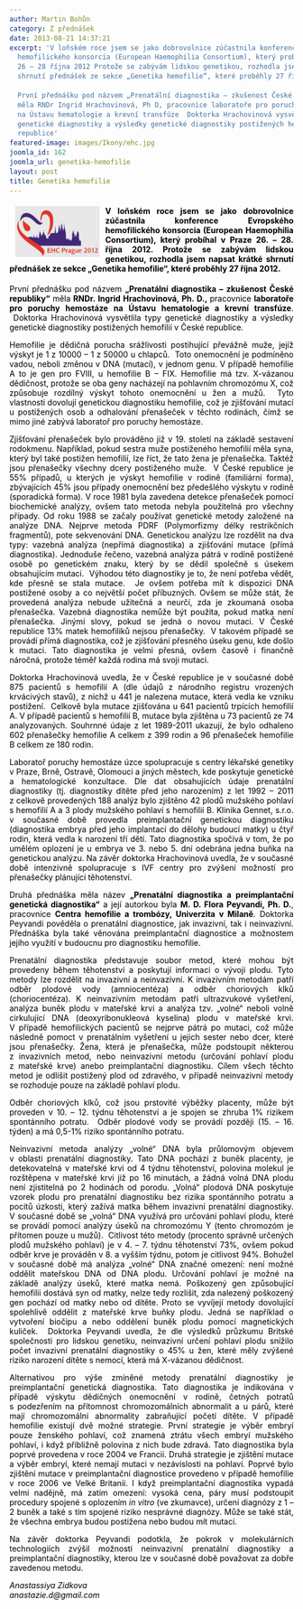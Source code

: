 ```yaml
---
author: Martin Bohůn
category: Z přednášek
date: 2013-08-21 14:37:21
excerpt: 'V loňském roce jsem se jako dobrovolnice zúčastnila konference Evropského
  hemofilického konsorcia (European Haemophilia Consortium), který probíhal v Praze
  26 – 28 října 2012 Protože se zabývám lidskou genetikou, rozhodla jsem napsat krátké
  shrnutí přednášek ze sekce „Genetika hemofilie“, které proběhly 27 října 2012

  První přednášku pod názvem „Prenatální diagnostika – zkušenost České republiky“
  měla RNDr Ingrid Hrachovinová, Ph D, pracovnice laboratoře pro poruchy hemostáze
  na Ústavu hematologie a krevní transfúze  Doktorka Hrachovinová vysvětlila typy
  genetické diagnostiky a výsledky genetické diagnostiky postižených hemofilií v České
  republice'
featured-image: images/Ikony/ehc.jpg
joomla_id: 162
joomla_url: genetika-hemofilie
layout: post
title: Genetika hemofilie
---
```


<h4 style="text-align: justify;"><span style="color: #000000;"><img src="images/Ikony/ehc.jpg" border="0" width="150" height="90" style="float: left; margin-left: 10px; margin-right: 10px;" />V loňském roce jsem se jako dobrovolnice zúčastnila konference Evropského hemofilického konsorcia (European Haemophilia Consortium), který probíhal v Praze 26. – 28. října 2012. Protože se zabývám lidskou genetikou, rozhodla jsem napsat krátké shrnutí přednášek ze sekce „Genetika hemofilie“, které proběhly 27 října 2012.</span></h4>
<p style="text-align: justify;"><span style="color: #000000;">První přednášku pod názvem <strong>„Prenatální diagnostika – zkušenost České republiky“ </strong>měla<strong> RNDr. Ingrid Hrachovinová, Ph. D., </strong>pracovnice<strong> laboratoře pro poruchy hemostáze na Ústavu hematologie a krevní transfúze</strong>.  Doktorka Hrachovinová vysvětlila typy genetické diagnostiky a výsledky genetické diagnostiky postižených hemofilií v České republice.</span></p>

<p style="text-align: justify;"><span style="color: #000000;">Hemofilie je dědičná porucha srážlivosti postihující převážně muže, jejíž výskyt je 1 z 10000 – 1 z 50000 u chlapců.  Toto onemocnění je podmíněno vadou, neboli změnou v DNA (mutací), v jednom genu. V případě hemofilie A to je gen pro FVIII, u hemofilie B – FIX. Hemofilie má tzv. X-vázanou dědičnost, protože se oba geny nacházejí na pohlavním chromozómu X, což způsobuje rozdílný výskyt tohoto onemocnění u žen a mužů.  Tyto vlastnosti dovolují genetickou diagnostiku hemofilie, což je zjišťování mutací u postižených osob a odhalování přenašeček v těchto rodinách, čímž se mimo jiné zabývá laboratoř pro poruchy hemostáze. </span></p>
<p style="text-align: justify;"><span style="color: #000000;">Zjišťování přenašeček bylo prováděno již v 19. století na základě sestavení rodokmenu. Například, pokud sestra muže postiženého hemofilií měla syna, který byl také postižen hemofilií, lze říct, že tato žena je přenašečka. Taktéž jsou přenašečky všechny dcery postiženého muže.  V České republice je 55% případů, u kterých je výskyt hemofilie v rodině (familiární forma), zbývajících 45% jsou případy onemocnění bez předešlého výskytu v rodině (sporadická forma). V roce 1981 byla zavedena detekce přenašeček pomocí biochemické analýzy, ovšem tato metoda nebyla použitelná pro všechny případy. Od roku 1988 se začaly používat genetické metody založené na analýze DNA. Nejprve metoda PDRF (Polymorfizmy délky restrikčních fragmentů), pote sekvenování DNA. Genetickou analýzu lze rozdělit na dva typy: vazebná analýza (nepřímá diagnostika) a zjišťování mutace (přímá diagnostika). Jednoduše řečeno, vazebná analýza pátrá v rodině postižené osobě po genetickém znaku, který by se dědil společně s úsekem obsahujícím mutaci.  Výhodou této diagnostiky je to, že není potřeba vědět, kde přesně se stala mutace.  Je ovšem potřeba mít k dispozici DNA postižené osoby a co největší počet příbuzných. Ovšem se může stát, že provedená analýza nebude užitečná a neurčí, zda je zkoumaná osoba přenašečka. Vazebná diagnostika nemůže být použita, pokud matka není přenašečka. Jinými slovy, pokud se jedná o novou mutaci. V České republice 13% matek hemofiliků nejsou přenašečky.  V takovém případě se provádí přímá diagnostika, což je zjišťování přesného úseku genu, kde došlo k mutaci. Tato diagnostika je velmi přesná, ovšem časově i finančně náročná, protože téměř každá rodina má svoji mutaci.</span></p>
<p style="text-align: justify;"><span style="color: #000000;">Doktorka Hrachovinová uvedla, že v České republice je v současné době 875 pacientů s hemofilií A (dle údajů z národního registru vrozených krvácivých stavů), z nichž u 441 je nalezena mutace, která vedla ke vzniku postižení.  Celkově byla mutace zjišťována u 641 pacientů trpících hemofilií A. V případě pacientů s hemofilií B, mutace byla zjištěna u 73 pacientů ze 74 analyzovaných. Souhrnné údaje z let 1989-2011 ukazují, že bylo odhaleno 602 přenašečky hemofilie A celkem z 399 rodin a 96 přenašeček hemofilie B celkem ze 180 rodin.</span></p>
<p style="text-align: justify;"><span style="color: #000000;">Laboratoř poruchy hemostáze úzce spolupracuje s centry lékařské genetiky v Praze, Brně, Ostravě, Olomouci a jiných městech, kde poskytuje genetické a hematologické konzultace. Dle dat obsahujících údaje prenatální diagnostiky (tj. diagnostiky dítěte před jeho narozením) z let 1992 – 2011 z celkově provedených 188 analýz bylo zjištěno 42 plodů mužského pohlaví s hemofilií A a 3 plody mužského pohlaví s hemofilií B. Klinika Gennet, s.r.o. v současné době provedla preimplantační genetickou diagnostiku (diagnostika embrya před jeho implantací do dělohy budoucí matky) u čtyř rodin, která vedla k narození tří dětí. Tato diagnostika spočívá v tom, že po umělém oplození je u embrya ve 3. nebo 5. dní odebrána jedna buňka na genetickou analýzu. Na závěr doktorka Hrachovinová uvedla, že v současné době intenzivně spolupracuje s IVF centry pro zvýšení možností pro přenašečky plánující těhotenství.</span></p>
<p style="text-align: justify;"><span style="color: #000000;">Druhá přednáška měla název <strong>„Prenatální diagnostika a preimplantační genetická diagnostika“</strong> a její autorkou byla <strong>M. D. Flora Peyvandi, Ph. D.</strong>, pracovnice <strong>Centra hemofilie a trombózy, Univerzita v Milaně</strong>. Doktorka Peyvandi pověděla o prenatální diagnostice, jak invazivní, tak i neinvazivní. Přednáška byla také věnována preimplantační diagnostice a možnostem jejího využití v budoucnu pro diagnostiku hemofilie.</span></p>
<p style="text-align: justify;"><span style="color: #000000;">Prenatální diagnostika představuje soubor metod, které mohou být provedeny během těhotenství a poskytují informaci o vývoji plodu. Tyto metody lze rozdělit na invazivní a neinvazivní. K invazivním metodám patří odběr plodové vody (amniocentéza) a odběr choriových klků (choriocentéza). K neinvazivním metodám patří ultrazvukové vyšetření, analýza buněk plodu v mateřské krvi a analýza tzv. „volné“ neboli volně cirkulující DNA (deoxyribonukleová kyselina) plodu v mateřské krvi. V případě hemofilických pacientů se nejprve pátrá po mutaci, což může následně pomoct v prenatálním vyšetření u jejich sester nebo dcer, které jsou přenašečky. Žena, která je přenašečka, může podstoupit některou z invazivních metod, nebo neinvazivní metodu (určování pohlaví plodu z mateřské krve) anebo preimplantační diagnostiku. Cílem všech těchto metod je odlišit postižený plod od zdravého, v případě neinvazivní metody se rozhoduje pouze na základě pohlaví plodu.</span></p>
<p style="text-align: justify;"><span style="color: #000000;">Odběr choriových klků, což jsou prstovité výběžky placenty, může být proveden v 10. – 12. týdnu těhotenství a je spojen se zhruba 1% rizikem spontánního potratu.  Odběr plodové vody se provádí později (15. – 16. týden) a má 0,5-1% riziko spontánního potratu.</span></p>
<p style="text-align: justify;"><span style="color: #000000;">Neinvazivní metoda analýzy „volné“ DNA byla průlomovým objevem v oblasti prenatální diagnostiky. Tato DNA pochází z buněk placenty, je detekovatelná v mateřské krvi od 4 týdnu těhotenství, polovina molekul je rozštěpena v mateřské krvi již po 16 minutách, a žádná volná DNA plodu není zjistitelná po 2 hodinách od porodu. „Volná“ plodová DNA poskytuje vzorek plodu pro prenatální diagnostiku bez rizika spontánního potratu a pocitů úzkosti, který zažívá matka během invazivní prenatální diagnostiky. V současné době se „volná“ DNA využívá pro určování pohlaví plodu, které se provádí pomocí analýzy úseků na chromozómu Y (tento chromozóm je přítomen pouze u mužů).  Citlivost této metody (procento správně určených plodů mužského pohlaví) je v 4. – 7. týdnu těhotenství 73%, ovšem pokud odběr krve je prováděn v 8. a vyšším týdnu, potom je citlivost 94%. Bohužel v současné době má analýza „volné“ DNA značné omezení: není možné oddělit mateřskou DNA od DNA plodu. Určování pohlaví je možné na základě analýzy úseků, které matka nemá. Poškozený gen způsobující hemofilii dostává syn od matky, nelze tedy rozlišit, zda nalezený poškozený gen pochází od matky nebo od dítěte. Proto se vyvíjejí metody dovolující spolehlivě oddělit z mateřské krve buňky plodu. Jedná se například o vytvoření biočipu a nebo oddělení buněk plodu pomocí magnetických kuliček.  Doktorka Peyvandi uvedla, že dle výsledků průzkumu Britské společnosti pro lidskou genetiku, neinvazivní určení pohlaví plodu snížilo počet invazivní prenatální diagnostiky o 45% u žen, které měly zvýšené riziko narození dítěte s nemocí, která má X-vázanou dědičnost.</span></p>
<p style="text-align: justify;"><span style="color: #000000;">Alternativou pro výše zmíněné metody prenatální diagnostiky je preimplantační genetická diagnostika. Tato diagnostika je indikována v případě výskytu dědičných onemocnění v rodině, četných potratů s podezřením na přítomnost chromozomálních abnormalit a u párů, které mají chromozomální abnormality zabraňující početí dítěte. V případě hemofilie existují dvě možné strategie. První strategie je výběr embryí pouze ženského pohlaví, což znamená ztrátu všech embryí mužského pohlaví, i když přibližně polovina z nich bude zdravá. Tato diagnostika byla poprvé provedena v roce 2004 ve Francii. Druhá strategie je zjištění mutace a výběr embryí, které nemají mutaci v nezávislosti na pohlaví. Poprvé bylo zjištění mutace v preimplantační diagnostice provedeno v případě hemofilie v roce 2006 ve Velké Britanii. I když preimplantační diagnostika vypadá velmi nadějně, má zatím omezení: vysoká cena, páry musí podstoupit procedury spojené s oplozením <em>in vitro</em> (ve zkumavce), určení diagnózy z 1 – 2 buněk a také s tím spojené riziko nesprávné diagnózy. Může se také stát, že všechna embrya budou postižena nebo budou mít mutaci.</span></p>
<p style="text-align: justify;"><span style="color: #000000;">Na závěr doktorka Peyvandi podotkla, že pokrok v molekulárních technologiích zvýšil možnosti neinvazivní prenatální diagnostiky a preimplantační diagnostiky, kterou lze v současné době považovat za dobře zavedenou metodu.</span></p>
<p><em><span style="color: #000000;">Anastassiya Zidkova<br />anastazie.d@gmail.com</span></em></p>
<p style="text-align: justify;"><span style="color: #000000;"> </span></p>
